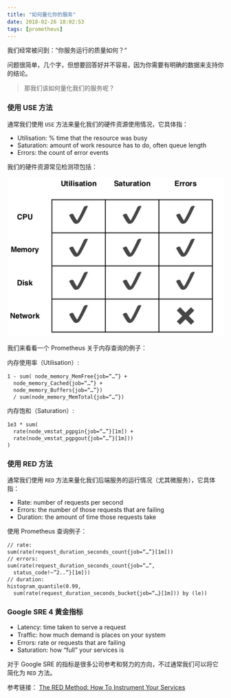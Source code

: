 ```yaml
---
title: "如何量化你的服务"
date: 2018-02-26 18:02:53
tags: [prometheus]
---
```


我们经常被问到：“你服务运行的质量如何？“

问题很简单，几个字，但想要回答好并不容易，因为你需要有明确的数据来支持你的结论。

> 那我们该如何量化我们的服务呢？

### 使用 USE 方法

通常我们使用 `USE` 方法来量化我们的硬件资源使用情况，它具体指：

- Utilisation: % time that the resource was busy
- Saturation: amount of work resource has to do, often queue length
- Errors: the count of error events

我们的硬件资源常见检测项包括：

![use02.png](/images/method/use02.png)

我们来看看一个 Prometheus 关于内存查询的例子：

内存使用率（Utilisation）:

```
1 - sum( node_memory_MemFree{job=“…”} +
  node_memory_Cached{job=“…”} +
  node_memory_Buffers{job=“…”})
  / sum(node_memory_MemTotal{job=“…”})
```

内存饱和（Saturation）:

```
1e3 * sum(
  rate(node_vmstat_pgpgin{job=“…”}[1m]) +
  rate(node_vmstat_pgpgout{job=“…”}[1m]))
)
```

### 使用 RED 方法

通常我们使用 `RED` 方法来量化我们后端服务的运行情况（尤其微服务），它具体指：

- Rate: number of requests per second
- Errors: the number of those requests that are failing
- Duration: the amount of time those requests take

使用 Prometheus 查询例子：

```
// rate:
sum(rate(request_duration_seconds_count{job=“…”}[1m]))
// errors:
sum(rate(request_duration_seconds_count{job=“…”,  
  status_code!~”2..”}[1m]))
// duration: 
histogram_quantile(0.99,  
  sum(rate(request_duration_seconds_bucket{job=“…}[1m])) by (le))
```

### Google SRE 4 黄金指标

- Latency: time taken to serve a request
- Trafﬁc: how much demand is places on your system
- Errors: rate or requests that are failing
- Saturation: how “full” your services is

对于 Google SRE 的指标是很多公司参考和努力的方向，不过通常我们可以将它简化为 `RED` 方法。


参考链接： [The RED Method: How To Instrument Your Services](https://www.slideshare.net/kausalco/the-red-method-how-to-instrument-your-services-83653970)
